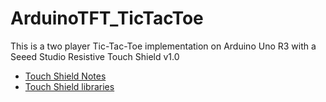 # ArduinoTFT_TicTacToe

This is a two player Tic-Tac-Toe implementation on Arduino Uno R3 with a Seeed Studio Resistive Touch Shield v1.0

* [Touch Shield Notes](https://wiki.seeedstudio.com/TFT_Touch_Shield_V1.0/)
* [Touch Shield libraries](https://github.com/Seeed-Studio/TFT_Touch_Shield_V1)
